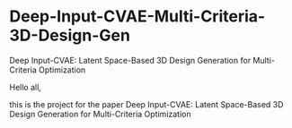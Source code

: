 # Deep-Input-CVAE-Multi-Criteria-3D-Design-Gen
Deep Input-CVAE: Latent Space-Based 3D Design Generation for Multi-Criteria Optimization

Hello all, 

this is the project for the paper 
Deep Input-CVAE: Latent Space-Based 3D Design Generation for Multi-Criteria Optimization 
